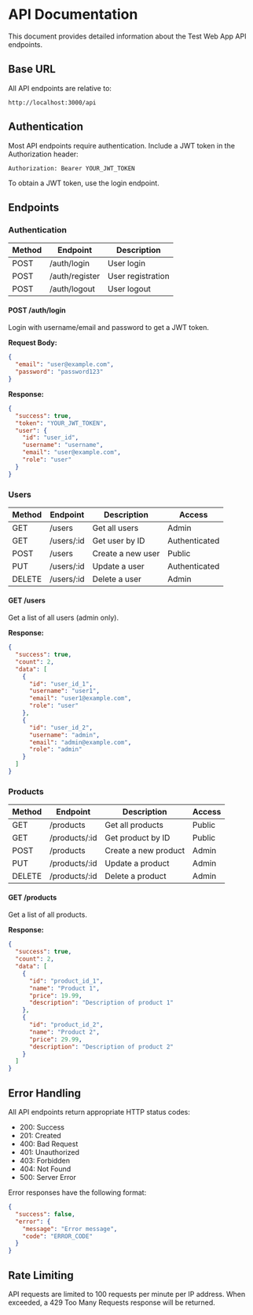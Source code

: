# API Documentation

This document provides detailed information about the Test Web App API endpoints.

## Base URL

All API endpoints are relative to:

```
http://localhost:3000/api
```

## Authentication

Most API endpoints require authentication. Include a JWT token in the Authorization header:

```
Authorization: Bearer YOUR_JWT_TOKEN
```

To obtain a JWT token, use the login endpoint.

## Endpoints

### Authentication

| Method | Endpoint | Description |
|--------|----------|-------------|
| POST | /auth/login | User login |
| POST | /auth/register | User registration |
| POST | /auth/logout | User logout |

#### POST /auth/login

Login with username/email and password to get a JWT token.

**Request Body:**

```json
{
  "email": "user@example.com",
  "password": "password123"
}
```

**Response:**

```json
{
  "success": true,
  "token": "YOUR_JWT_TOKEN",
  "user": {
    "id": "user_id",
    "username": "username",
    "email": "user@example.com",
    "role": "user"
  }
}
```

### Users

| Method | Endpoint | Description | Access |
|--------|----------|-------------|--------|
| GET | /users | Get all users | Admin |
| GET | /users/:id | Get user by ID | Authenticated |
| POST | /users | Create a new user | Public |
| PUT | /users/:id | Update a user | Authenticated |
| DELETE | /users/:id | Delete a user | Admin |

#### GET /users

Get a list of all users (admin only).

**Response:**

```json
{
  "success": true,
  "count": 2,
  "data": [
    {
      "id": "user_id_1",
      "username": "user1",
      "email": "user1@example.com",
      "role": "user"
    },
    {
      "id": "user_id_2",
      "username": "admin",
      "email": "admin@example.com",
      "role": "admin"
    }
  ]
}
```

### Products

| Method | Endpoint | Description | Access |
|--------|----------|-------------|--------|
| GET | /products | Get all products | Public |
| GET | /products/:id | Get product by ID | Public |
| POST | /products | Create a new product | Admin |
| PUT | /products/:id | Update a product | Admin |
| DELETE | /products/:id | Delete a product | Admin |

#### GET /products

Get a list of all products.

**Response:**

```json
{
  "success": true,
  "count": 2,
  "data": [
    {
      "id": "product_id_1",
      "name": "Product 1",
      "price": 19.99,
      "description": "Description of product 1"
    },
    {
      "id": "product_id_2",
      "name": "Product 2",
      "price": 29.99,
      "description": "Description of product 2"
    }
  ]
}
```

## Error Handling

All API endpoints return appropriate HTTP status codes:

- 200: Success
- 201: Created
- 400: Bad Request
- 401: Unauthorized
- 403: Forbidden
- 404: Not Found
- 500: Server Error

Error responses have the following format:

```json
{
  "success": false,
  "error": {
    "message": "Error message",
    "code": "ERROR_CODE"
  }
}
```

## Rate Limiting

API requests are limited to 100 requests per minute per IP address. When exceeded, a 429 Too Many Requests response will be returned. 